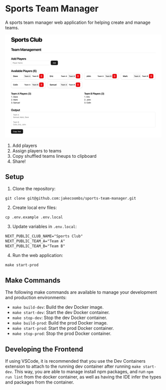 # Sports Team Manager

A sports team manager web application for helping create and manage teams.

![Sports Team Manager Application Screenshot](images/screenshot.png)

1. Add players
2. Assign players to teams
3. Copy shuffled teams lineups to clipboard
4. Share!

## Setup

1. Clone the repository:

```
git clone git@github.com:jakecoombs/sports-team-manager.git
```

2. Create local env files:

```
cp .env.example .env.local
```

3. Update variables in `.env.local`:

```
NEXT_PUBLIC_CLUB_NAME="Sports Club"
NEXT_PUBLIC_TEAM_A="Team A"
NEXT_PUBLIC_TEAM_B="Team B"
```

4. Run the web application:

```
make start-prod
```

## Make Commands

The following make commands are available to manage your development and production environments:

- `make build-dev`: Build the dev Docker image.
- `make start-dev`: Start the dev Docker container.
- `make stop-dev`: Stop the dev Docker container.
- `make build-prod`: Build the prod Docker image.
- `make start-prod`: Start the prod Docker container.
- `make stop-prod`: Stop the prod Docker container.

## Developing the Frontend

If using VSCode, it is recommended that you use the Dev Containers extension to attach to the running dev container after running `make start-dev`.
This way, you are able to manage install npm packages, and run `npm run lint` from the docker container, as well as having the IDE infer the types and packages from the container.

